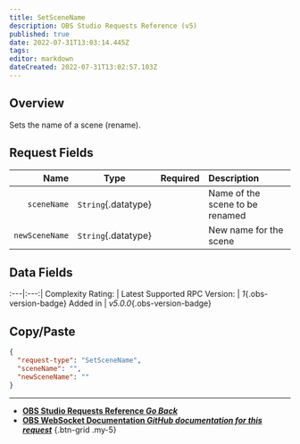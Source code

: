 ```yaml
---
title: SetSceneName
description: OBS Studio Requests Reference (v5)
published: true
date: 2022-07-31T13:03:14.445Z
tags: 
editor: markdown
dateCreated: 2022-07-31T13:02:57.103Z
---
```


## Overview
Sets the name of a scene (rename).

## Request Fields
Name | Type | Required| Description |
----:|:----:|:-------:|:------------|
`sceneName` | `String`{.datatype} | <i class="mdi mdi-check-bold"></i> | Name of the scene to be renamed
`newSceneName` | `String`{.datatype} | <i class="mdi mdi-check-bold"></i> | New name for the scene	

## Data Fields
:---|:---:|
Complexity Rating: | <span class="stars stars--2"></span>
Latest Supported RPC Version: | *1*{.obs-version-badge}
Added in | *v5.0.0*{.obs-version-badge}

## Copy/Paste
```json
{
  "request-type": "SetSceneName",
  "sceneName": "",
  "newSceneName": ""
}
```

---

- [<i class="mdi mdi-chevron-left"></i>**OBS Studio Requests Reference *Go Back***](/en/Broadcasters/OBS/Requests)
- [<i class="mdi mdi-github"></i> **OBS WebSocket Documentation *GitHub documentation for this request***](https://github.com/obsproject/obs-websocket/blob/master/docs/generated/protocol.md#setscenename)
{.btn-grid .my-5}